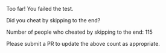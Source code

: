 Too far! You failed the test. 
 
Did you cheat by skipping to the end? 
 
Number of people who cheated by skipping to the end: 115
 
Please submit a PR to update the above count as appropriate. 
 
